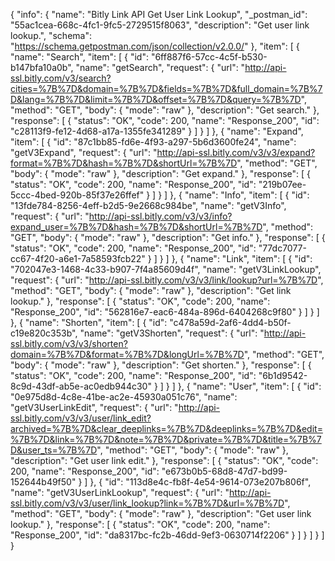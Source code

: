 {
  "info": {
    "name": "Bitly Link API Get User Link Lookup",
    "_postman_id": "55ac1cea-668c-4fc1-9fc5-2729515f8063",
    "description": "Get user link lookup.",
    "schema": "https://schema.getpostman.com/json/collection/v2.0.0/"
  },
  "item": [
    {
      "name": "Search",
      "item": [
        {
          "id": "6ff887f6-57cc-4c5f-b530-b147bfa10a0b",
          "name": "getSearch",
          "request": {
            "url": "http://api-ssl.bitly.com/v3/search?cities=%7B%7D&domain=%7B%7D&fields=%7B%7D&full_domain=%7B%7D&lang=%7B%7D&limit=%7B%7D&offset=%7B%7D&query=%7B%7D",
            "method": "GET",
            "body": {
              "mode": "raw"
            },
            "description": "Get search."
          },
          "response": [
            {
              "status": "OK",
              "code": 200,
              "name": "Response_200",
              "id": "c28113f9-fe12-4d68-a17a-1355fe341289"
            }
          ]
        }
      ]
    },
    {
      "name": "Expand",
      "item": [
        {
          "id": "87c1bb85-fd6e-4f93-a297-5b6d3600fe24",
          "name": "getV3Expand",
          "request": {
            "url": "http://api-ssl.bitly.com/v3/v3/expand?format=%7B%7D&hash=%7B%7D&shortUrl=%7B%7D",
            "method": "GET",
            "body": {
              "mode": "raw"
            },
            "description": "Get expand."
          },
          "response": [
            {
              "status": "OK",
              "code": 200,
              "name": "Response_200",
              "id": "219b07ee-5ccc-4bed-920b-85f37e26ffef"
            }
          ]
        }
      ]
    },
    {
      "name": "Info",
      "item": [
        {
          "id": "13fde784-8256-4eff-b2d5-9e2668c984be",
          "name": "getV3Info",
          "request": {
            "url": "http://api-ssl.bitly.com/v3/v3/info?expand_user=%7B%7D&hash=%7B%7D&shortUrl=%7B%7D",
            "method": "GET",
            "body": {
              "mode": "raw"
            },
            "description": "Get info."
          },
          "response": [
            {
              "status": "OK",
              "code": 200,
              "name": "Response_200",
              "id": "77dc7077-cc67-4f20-a6e1-7a58593fcb22"
            }
          ]
        }
      ]
    },
    {
      "name": "Link",
      "item": [
        {
          "id": "702047e3-1468-4c33-b907-7f4a85609d4f",
          "name": "getV3LinkLookup",
          "request": {
            "url": "http://api-ssl.bitly.com/v3/v3/link/lookup?url=%7B%7D",
            "method": "GET",
            "body": {
              "mode": "raw"
            },
            "description": "Get link lookup."
          },
          "response": [
            {
              "status": "OK",
              "code": 200,
              "name": "Response_200",
              "id": "562816e7-eac6-484a-896d-6404268c9f80"
            }
          ]
        }
      ]
    },
    {
      "name": "Shorten",
      "item": [
        {
          "id": "c478a59d-2af6-4dd4-b50f-c19e820c353b",
          "name": "getV3Shorten",
          "request": {
            "url": "http://api-ssl.bitly.com/v3/v3/shorten?domain=%7B%7D&format=%7B%7D&longUrl=%7B%7D",
            "method": "GET",
            "body": {
              "mode": "raw"
            },
            "description": "Get shorten."
          },
          "response": [
            {
              "status": "OK",
              "code": 200,
              "name": "Response_200",
              "id": "6b1d9542-8c9d-43df-ab5e-ac0edb944c30"
            }
          ]
        }
      ]
    },
    {
      "name": "User",
      "item": [
        {
          "id": "0e975d8d-4c8e-41be-ac2e-45930a051c76",
          "name": "getV3UserLinkEdit",
          "request": {
            "url": "http://api-ssl.bitly.com/v3/v3/user/link_edit?archived=%7B%7D&clear_deeplinks=%7B%7D&deeplinks=%7B%7D&edit=%7B%7D&link=%7B%7D&note=%7B%7D&private=%7B%7D&title=%7B%7D&user_ts=%7B%7D",
            "method": "GET",
            "body": {
              "mode": "raw"
            },
            "description": "Get user link edit."
          },
          "response": [
            {
              "status": "OK",
              "code": 200,
              "name": "Response_200",
              "id": "e673b0b5-68d8-47d7-bd99-152644b49f50"
            }
          ]
        },
        {
          "id": "113d8e4c-fb8f-4e54-9614-073e207b806f",
          "name": "getV3UserLinkLookup",
          "request": {
            "url": "http://api-ssl.bitly.com/v3/v3/user/link_lookup?link=%7B%7D&url=%7B%7D",
            "method": "GET",
            "body": {
              "mode": "raw"
            },
            "description": "Get user link lookup."
          },
          "response": [
            {
              "status": "OK",
              "code": 200,
              "name": "Response_200",
              "id": "da8317bc-fc2b-46dd-9ef3-0630714f2206"
            }
          ]
        }
      ]
    }
  ]
}